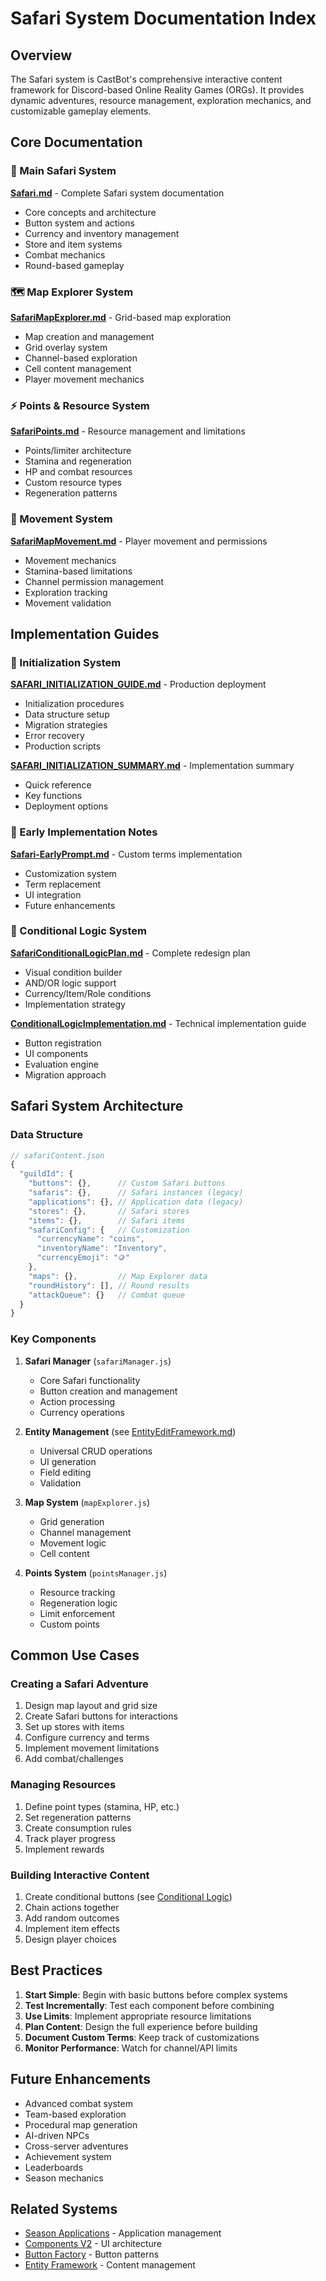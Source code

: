 # Safari System Documentation Index

## Overview

The Safari system is CastBot's comprehensive interactive content framework for Discord-based Online Reality Games (ORGs). It provides dynamic adventures, resource management, exploration mechanics, and customizable gameplay elements.

## Core Documentation

### 🦁 Main Safari System
**[Safari.md](../Safari.md)** - Complete Safari system documentation
- Core concepts and architecture
- Button system and actions
- Currency and inventory management
- Store and item systems
- Combat mechanics
- Round-based gameplay

### 🗺️ Map Explorer System
**[SafariMapExplorer.md](../SafariMapExplorer.md)** - Grid-based map exploration
- Map creation and management
- Grid overlay system
- Channel-based exploration
- Cell content management
- Player movement mechanics

### ⚡ Points & Resource System
**[SafariPoints.md](../SafariPoints.md)** - Resource management and limitations
- Points/limiter architecture
- Stamina and regeneration
- HP and combat resources
- Custom resource types
- Regeneration patterns

### 🚶 Movement System
**[SafariMapMovement.md](../SafariMapMovement.md)** - Player movement and permissions
- Movement mechanics
- Stamina-based limitations
- Channel permission management
- Exploration tracking
- Movement validation

## Implementation Guides

### 🚀 Initialization System
**[SAFARI_INITIALIZATION_GUIDE.md](SAFARI_INITIALIZATION_GUIDE.md)** - Production deployment
- Initialization procedures
- Data structure setup
- Migration strategies
- Error recovery
- Production scripts

**[SAFARI_INITIALIZATION_SUMMARY.md](SAFARI_INITIALIZATION_SUMMARY.md)** - Implementation summary
- Quick reference
- Key functions
- Deployment options

### 📝 Early Implementation Notes
**[Safari-EarlyPrompt.md](Safari-EarlyPrompt.md)** - Custom terms implementation
- Customization system
- Term replacement
- UI integration
- Future enhancements

### 🔀 Conditional Logic System
**[SafariConditionalLogicPlan.md](../../implementation/SafariConditionalLogicPlan.md)** - Complete redesign plan
- Visual condition builder
- AND/OR logic support
- Currency/Item/Role conditions
- Implementation strategy

**[ConditionalLogicImplementation.md](../../implementation/ConditionalLogicImplementation.md)** - Technical implementation guide
- Button registration
- UI components
- Evaluation engine
- Migration approach

## Safari System Architecture

### Data Structure
```javascript
// safariContent.json
{
  "guildId": {
    "buttons": {},      // Custom Safari buttons
    "safaris": {},      // Safari instances (legacy)
    "applications": {}, // Application data (legacy)
    "stores": {},       // Safari stores
    "items": {},        // Safari items
    "safariConfig": {   // Customization
      "currencyName": "coins",
      "inventoryName": "Inventory",
      "currencyEmoji": "🪙"
    },
    "maps": {},         // Map Explorer data
    "roundHistory": [], // Round results
    "attackQueue": {}   // Combat queue
  }
}
```

### Key Components

1. **Safari Manager** (`safariManager.js`)
   - Core Safari functionality
   - Button creation and management
   - Action processing
   - Currency operations

2. **Entity Management** (see [EntityEditFramework.md](../../architecture/EntityEditFramework.md))
   - Universal CRUD operations
   - UI generation
   - Field editing
   - Validation

3. **Map System** (`mapExplorer.js`)
   - Grid generation
   - Channel management
   - Movement logic
   - Cell content

4. **Points System** (`pointsManager.js`)
   - Resource tracking
   - Regeneration logic
   - Limit enforcement
   - Custom points

## Common Use Cases

### Creating a Safari Adventure
1. Design map layout and grid size
2. Create Safari buttons for interactions
3. Set up stores with items
4. Configure currency and terms
5. Implement movement limitations
6. Add combat/challenges

### Managing Resources
1. Define point types (stamina, HP, etc.)
2. Set regeneration patterns
3. Create consumption rules
4. Track player progress
5. Implement rewards

### Building Interactive Content
1. Create conditional buttons (see [Conditional Logic](../../implementation/SafariConditionalLogicPlan.md))
2. Chain actions together
3. Add random outcomes
4. Implement item effects
5. Design player choices

## Best Practices

1. **Start Simple**: Begin with basic buttons before complex systems
2. **Test Incrementally**: Test each component before combining
3. **Use Limits**: Implement appropriate resource limitations
4. **Plan Content**: Design the full experience before building
5. **Document Custom Terms**: Keep track of customizations
6. **Monitor Performance**: Watch for channel/API limits

## Future Enhancements

- Advanced combat system
- Team-based exploration
- Procedural map generation
- AI-driven NPCs
- Cross-server adventures
- Achievement system
- Leaderboards
- Season mechanics

## Related Systems

- [Season Applications](../SeasonAppBuilder.md) - Application management
- [Components V2](../../architecture/ComponentsV2.md) - UI architecture
- [Button Factory](../../architecture/ButtonHandlerFactory.md) - Button patterns
- [Entity Framework](../../architecture/EntityEditFramework.md) - Content management